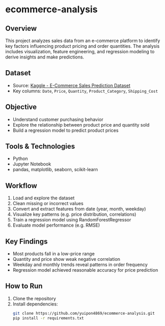 # ecommerce-analysis

## Overview
This project analyzes sales data from an e-commerce platform to identify key factors influencing product pricing and order quantities. The analysis includes visualization, feature engineering, and regression modeling to derive insights and make predictions.

## Dataset
- Source: [Kaggle - E-Commerce Sales Prediction Dataset](https://www.kaggle.com/datasets/nevildhinoja/e-commerce-sales-prediction-dataset)
- Key columns: `Date`, `Price`, `Quantity`, `Product_Category`, `Shipping_Cost`

## Objective
- Understand customer purchasing behavior
- Explore the relationship between product price and quantity sold
- Build a regression model to predict product prices

## Tools & Technologies
- Python
- Jupyter Notebook
- pandas, matplotlib, seaborn, scikit-learn


## Workflow
1. Load and explore the dataset
2. Clean missing or incorrect values
3. Convert and extract features from date (year, month, weekday)
4. Visualize key patterns (e.g. price distribution, correlations)
5. Train a regression model using RandomForestRegressor
6. Evaluate model performance (e.g. RMSE)

## Key Findings
- Most products fall in a low-price range
- Quantity and price show weak negative correlation
- Weekday and monthly trends reveal patterns in order frequency
- Regression model achieved reasonable accuracy for price prediction

## How to Run
1. Clone the repository
2. Install dependencies:
   ```bash
   git clone https://github.com/yuipon4869/ecommerce-analysis.git
   pip install -r requirements.txt
